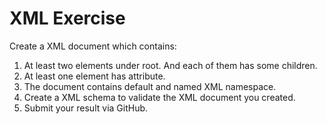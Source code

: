 # XML Exercise

Create a XML document which contains:

1. At least two elements under root. And each of them has some children.
2. At least one element has attribute.
3. The document contains default and named XML namespace.
4. Create a XML schema to validate the XML document you created.
5. Submit your result via GitHub.
